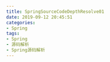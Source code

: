 ```yaml
---
title: SpringSourceCodeDepthResolve01
date: 2019-09-12 20:45:51
categories:
- Spring
tags:
- Spring
- 源码解析
- Spring源码解析
---
```

